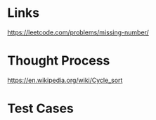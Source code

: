 # Links
https://leetcode.com/problems/missing-number/

# Thought Process
https://en.wikipedia.org/wiki/Cycle_sort

# Test Cases


